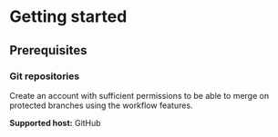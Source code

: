 # Getting started

## Prerequisites

### Git repositories

<a name="github-account-prerequisite"></a>
Create an account with sufficient permissions to be able to merge on protected branches using the workflow features.

**Supported host:** GitHub
